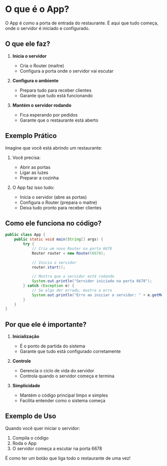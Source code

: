 # O que é o App?

O App é como a porta de entrada do restaurante. É aqui que tudo começa, onde o servidor é iniciado e configurado.

## O que ele faz?

1. **Inicia o servidor**
   - Cria o Router (maitre)
   - Configura a porta onde o servidor vai escutar

2. **Configura o ambiente**
   - Prepara tudo para receber clientes
   - Garante que tudo está funcionando

3. **Mantém o servidor rodando**
   - Fica esperando por pedidos
   - Garante que o restaurante está aberto

## Exemplo Prático

Imagine que você está abrindo um restaurante:

1. Você precisa:
   - Abrir as portas
   - Ligar as luzes
   - Preparar a cozinha

2. O App faz isso tudo:
   - Inicia o servidor (abre as portas)
   - Configura o Router (prepara o maitre)
   - Deixa tudo pronto para receber clientes

## Como ele funciona no código?

```java
public class App {
    public static void main(String[] args) {
        try {
            // Cria um novo Router na porta 6678
            Router router = new Router(6678);
            
            // Inicia o servidor
            router.start();
            
            // Mostra que o servidor está rodando
            System.out.println("Servidor iniciado na porta 6678");
        } catch (Exception e) {
            // Se algo der errado, mostra o erro
            System.out.println("Erro ao iniciar o servidor: " + e.getMessage());
        }
    }
}
```

## Por que ele é importante?

1. **Inicialização**
   - É o ponto de partida do sistema
   - Garante que tudo está configurado corretamente

2. **Controle**
   - Gerencia o ciclo de vida do servidor
   - Controla quando o servidor começa e termina

3. **Simplicidade**
   - Mantém o código principal limpo e simples
   - Facilita entender como o sistema começa

## Exemplo de Uso

Quando você quer iniciar o servidor:

1. Compila o código
2. Roda o App
3. O servidor começa a escutar na porta 6678

É como ter um botão que liga todo o restaurante de uma vez! 